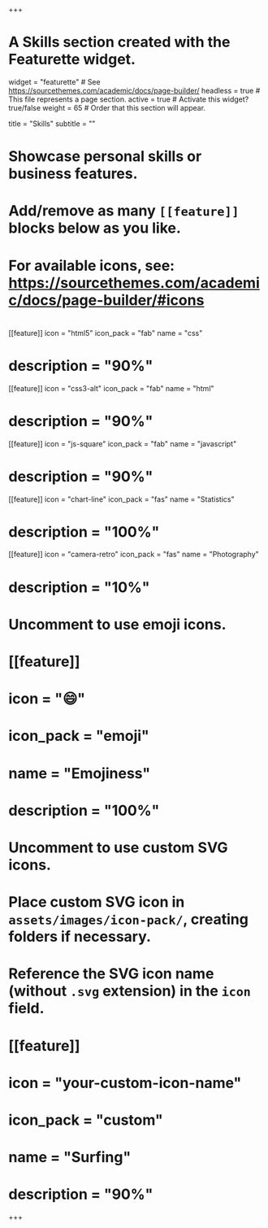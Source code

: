 +++
# A Skills section created with the Featurette widget.
widget = "featurette"  # See https://sourcethemes.com/academic/docs/page-builder/
headless = true  # This file represents a page section.
active = true  # Activate this widget? true/false
weight = 65  # Order that this section will appear.

title = "Skills"
subtitle = ""

# Showcase personal skills or business features.
# 
# Add/remove as many `[[feature]]` blocks below as you like.
# 
# For available icons, see: https://sourcethemes.com/academic/docs/page-builder/#icons
#      <i class="fab fa-bootstrap"></i>
#     <i class="fab fa-node"></i>
# <i class="fab fa-react"></i>
 [[feature]]
  icon = "html5"
  icon_pack = "fab"
  name = "css"
#  description = "90%" 

 [[feature]]
  icon = "css3-alt"
  icon_pack = "fab"
  name = "html"
#  description = "90%" 

 [[feature]]
  icon = "js-square"
  icon_pack = "fab"
  name = "javascript"
#  description = "90%" 


[[feature]]
  icon = "chart-line"
  icon_pack = "fas"
  name = "Statistics"
#  description = "100%"  
  
[[feature]]
  icon = "camera-retro"
  icon_pack = "fas"
  name = "Photography"
#  description = "10%"

# Uncomment to use emoji icons.
# [[feature]]
#  icon = ":smile:"
#  icon_pack = "emoji"
#  name = "Emojiness"
#  description = "100%"  

# Uncomment to use custom SVG icons.
# Place custom SVG icon in `assets/images/icon-pack/`, creating folders if necessary.
# Reference the SVG icon name (without `.svg` extension) in the `icon` field.
# [[feature]]
#  icon = "your-custom-icon-name"
#  icon_pack = "custom"
#  name = "Surfing"
#  description = "90%"

+++
